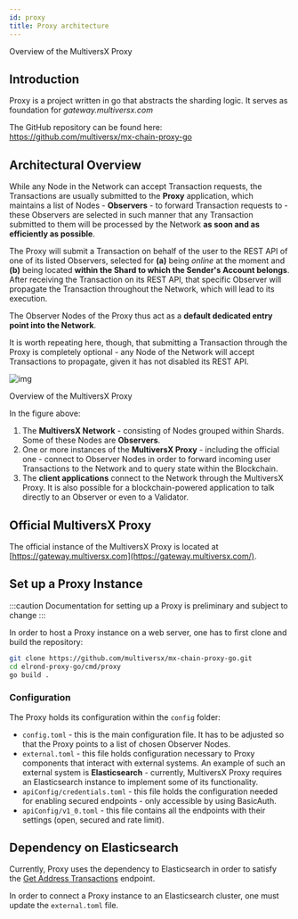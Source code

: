 ```yaml
---
id: proxy
title: Proxy architecture
---
```


[comment]: # (mx-context)

Overview of the MultiversX Proxy

[comment]: # (mx-context)

## **Introduction**

Proxy is a project written in go that abstracts the sharding logic. It serves as foundation for *gateway.multiversx.com*

The GitHub repository can be found here: https://github.com/multiversx/mx-chain-proxy-go

[comment]: # (mx-context)

## **Architectural Overview**

While any Node in the Network can accept Transaction requests, the Transactions are usually submitted to the **Proxy** application, which maintains a list of Nodes - **Observers** - to forward Transaction requests to - these Observers are selected in such manner that any Transaction submitted to them will be processed by the Network **as soon and as efficiently as possible**.

The Proxy will submit a Transaction on behalf of the user to the REST API of one of its listed Observers, selected for **(a)** being _online_ at the moment and **(b)** being located **within the Shard to which the Sender's Account belongs**. After receiving the Transaction on its REST API, that specific Observer will propagate the Transaction throughout the Network, which will lead to its execution.

The Observer Nodes of the Proxy thus act as a **default dedicated entry point into the Network**.

It is worth repeating here, though, that submitting a Transaction through the Proxy is completely optional - any Node of the Network will accept Transactions to propagate, given it has not disabled its REST API.

![img](/technology/proxy-overview.png)

Overview of the MultiversX Proxy

In the figure above:

1. The **MultiversX Network** - consisting of Nodes grouped within Shards. Some of these Nodes are **Observers**.
2. One or more instances of the **MultiversX Proxy** - including the official one - connect to Observer Nodes in order to forward incoming user Transactions to the Network and to query state within the Blockchain.
3. The **client applications** connect to the Network through the MultiversX Proxy. It is also possible for a blockchain-powered application to talk directly to an Observer or even to a Validator.

[comment]: # (mx-context)

## **Official MultiversX Proxy**

The official instance of the MultiversX Proxy is located at [https://gateway.multiversx.com](https://gateway.multiversx.com/).

[comment]: # (mx-context)

## **Set up a Proxy Instance**

:::caution
Documentation for setting up a Proxy is preliminary and subject to change
:::

In order to host a Proxy instance on a web server, one has to first clone and build the repository:

```bash
git clone https://github.com/multiversx/mx-chain-proxy-go.git
cd elrond-proxy-go/cmd/proxy
go build .
```

[comment]: # (mx-context)

### **Configuration**

The Proxy holds its configuration within the `config` folder:

- `config.toml` - this is the main configuration file. It has to be adjusted so that the Proxy points to a list of chosen Observer Nodes.
- `external.toml` - this file holds configuration necessary to Proxy components that interact with external systems. An example of such an external system is **Elasticsearch** - currently, MultiversX Proxy requires an Elasticsearch instance to implement some of its functionality.
- `apiConfig/credentials.toml` - this file holds the configuration needed for enabling secured endpoints - only accessible by using BasicAuth.
- `apiConfig/v1_0.toml` - this file contains all the endpoints with their settings (open, secured and rate limit).

[comment]: # (mx-context)

## **Dependency on Elasticsearch**

Currently, Proxy uses the dependency to Elasticsearch in order to satisfy the [Get Address Transactions](/sdk-and-tools/rest-api/addresses/#get-address-transactions) endpoint.

In order to connect a Proxy instance to an Elasticsearch cluster, one must update the `external.toml` file.
